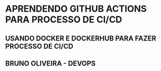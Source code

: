# APRENDENDO GITHUB ACTIONS PARA PROCESSO DE CI/CD

## USANDO DOCKER E DOCKERHUB PARA FAZER PROCESSO DE CI/CD

## BRUNO OLIVEIRA - DEVOPS
